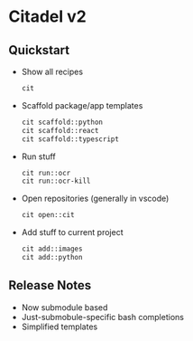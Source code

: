 # Citadel v2
## Quickstart

- Show all recipes
  ```bash
  cit
  ```
- Scaffold package/app templates
  ```bash
  cit scaffold::python
  cit scaffold::react
  cit scaffold::typescript
  ```
- Run stuff
    ```bash
    cit run::ocr
    cit run::ocr-kill
    ```
- Open repositories (generally in vscode)
  ```bash
  cit open::cit
  ```
- Add stuff to current project
  ```bash
  cit add::images
  cit add::python
  ```

## Release Notes
- Now submodule based
- Just-submobule-specific bash completions
- Simplified templates
